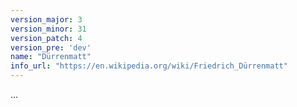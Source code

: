 ```yaml
---
version_major: 3
version_minor: 31
version_patch: 4
version_pre: 'dev'
name: "Dürrenmatt"
info_url: "https://en.wikipedia.org/wiki/Friedrich_Dürrenmatt"
---
```


…